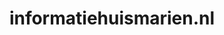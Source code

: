 ---
layout: post
title: "informatiehuismarien.nl"
internal_url: "/dutchgov/informatiehuismarien.nl.html"
subdomains_count: 2
all_subdomains_count: 2
urls_count: 2
ssl_rank: 0
http_rank: 85
url_link: /data/informatiehuismarien.nl/urls.txt
all_subdomains_link: /data/informatiehuismarien.nl/all_subdomains.txt
subdomains_link: /data/informatiehuismarien.nl/subdomains.txt
categories: dutchgov
---